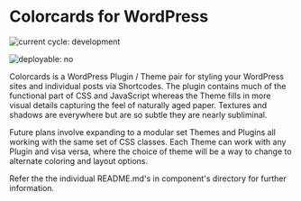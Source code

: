 # Colorcards for WordPress

![current cycle: development](https://s3.amazonaws.com/cdn.shared/git-status-badges/current%20cycle-development-yellow.svg)  

![deployable: no](https://s3.amazonaws.com/cdn.shared/git-status-badges/deployable--partially-yellow.svg)  

Colorcards is a WordPress Plugin / Theme pair for styling your WordPress sites and individual posts via Shortcodes. The plugin contains much of the functional part of CSS and JavaScript whereas the Theme fills in more visual details capturing the feel of naturally aged paper. Textures and shadows are everywhere but are so subtle they are nearly subliminal.  

Future plans involve expanding to a modular set Themes and Plugins all working with the same set of CSS classes. Each Theme can work with any Plugin and visa versa, where the choice of theme will be a way to change to alternate coloring and layout options.  

Refer the the individual README.md's in component's directory for further information.  